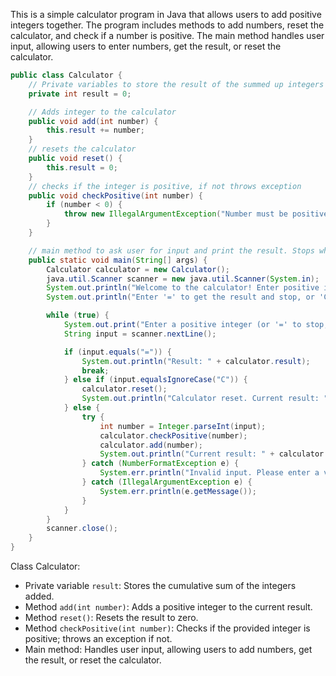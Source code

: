 This is a simple calculator program in Java that allows users to add positive integers together. The program includes 
methods to add numbers, reset the calculator, and check if a number is positive. The main method handles user input, 
allowing users to enter numbers, get the result, or reset the calculator.

```java
public class Calculator {
    // Private variables to store the result of the summed up integers
    private int result = 0;

    // Adds integer to the calculator
    public void add(int number) {
        this.result += number;
    }
    // resets the calculator
    public void reset() {
        this.result = 0;
    }
    // checks if the integer is positive, if not throws exception
    public void checkPositive(int number) {
        if (number < 0) {
            throw new IllegalArgumentException("Number must be positive");
        }
    }

    // main method to ask user for input and print the result. Stops when user gives a stop command (=) and resets when user gives reset command (C)
    public static void main(String[] args) {
        Calculator calculator = new Calculator();
        java.util.Scanner scanner = new java.util.Scanner(System.in);
        System.out.println("Welcome to the calculator! Enter positive integers to add them up.");
        System.out.println("Enter '=' to get the result and stop, or 'C' to reset the calculator.");

        while (true) {
            System.out.print("Enter a positive integer (or '=' to stop, 'C' to reset): ");
            String input = scanner.nextLine();

            if (input.equals("=")) {
                System.out.println("Result: " + calculator.result);
                break;
            } else if (input.equalsIgnoreCase("C")) {
                calculator.reset();
                System.out.println("Calculator reset. Current result: " + calculator.result);
            } else {
                try {
                    int number = Integer.parseInt(input);
                    calculator.checkPositive(number);
                    calculator.add(number);
                    System.out.println("Current result: " + calculator.result);
                } catch (NumberFormatException e) {
                    System.err.println("Invalid input. Please enter a valid positive integer, '=' to stop, or 'C' to reset.");
                } catch (IllegalArgumentException e) {
                    System.err.println(e.getMessage());
                }
            }
        }
        scanner.close();
    }
}

```
Class Calculator:
- Private variable `result`: Stores the cumulative sum of the integers added.
- Method `add(int number)`: Adds a positive integer to the current result.
- Method `reset()`: Resets the result to zero.
- Method `checkPositive(int number)`: Checks if the provided integer is positive; throws an exception if not.
- Main method: Handles user input, allowing users to add numbers, get the result, or reset the calculator.